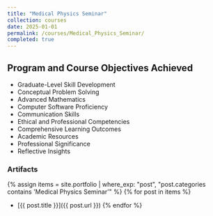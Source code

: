 ```yaml
---
title: "Medical Physics Seminar"
collection: courses
date: 2025-01-01
permalink: /courses/Medical_Physics_Seminar/
completed: true
---
```


## Program and Course Objectives Achieved

- Graduate-Level Skill Development
- Conceptual Problem Solving
- Advanced Mathematics
- Computer Software Proficiency
- Communication Skills
- Ethical and Professional Competencies
- Comprehensive Learning Outcomes
- Academic Resources
- Professional Significance
- Reflective Insights

### Artifacts

{% assign items = site.portfolio | where_exp: "post", "post.categories contains 'Medical Physics Seminar'" %}
{% for post in items %}
- [{{ post.title }}]({{ post.url }})
{% endfor %}
